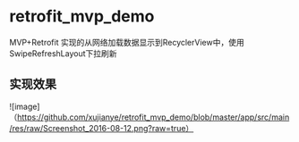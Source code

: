 # retrofit_mvp_demo
MVP+Retrofit 实现的从网络加载数据显示到RecyclerView中，使用SwipeRefreshLayout下拉刷新

## 实现效果
![image]（https://github.com/xujianye/retrofit_mvp_demo/blob/master/app/src/main/res/raw/Screenshot_2016-08-12.png?raw=true）
